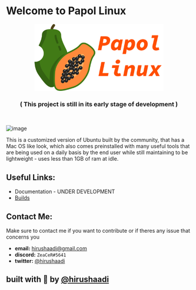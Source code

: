# Welcome to Papol Linux

<p align="center">
  <img src="https://github.com/Papol-Linux/artwork/raw/main/logo/1080x560-logo-with-text.png" alt="Papol Linux" width='350'>
  <h3 align="center"><b>( This project is still in its early stage of development )</b></h3>
</p>



<br>

![image](https://user-images.githubusercontent.com/36286877/213933796-8500c615-5253-4fec-80e0-7dd3c973b123.png)

This is a customized version of Ubuntu built by the community, that has a Mac OS like look, which also comes preinstalled with many useful tools that are being used on a daily basis by the end user while still maintaining to be lightweight - uses less than 1GB of ram at idle.

## Useful Links:

- Documentation - UNDER DEVELOPMENT
- [Builds](https://github.com/Papol-Linux/.github/blob/main/builds.md)


## Contact Me:

Make sure to contact me if you want to contribute or if theres any issue that concerns you

- **email:** hirushaadi@gmail.com
- **discord:** `ZeaCeR#5641`
- **twitter:** [@hirushaadi](https://twitter.com/hirushaadi/)


## built with 💖 by [@hirushaadi](https://github.com/hirusha-adi) 
